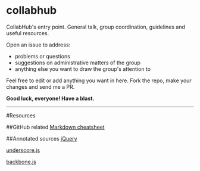 # collabhub
CollabHub's entry point. General talk, group coordination, guidelines and useful resources.

Open an issue to address:
  - problems or questions
  - suggestions on administrative matters of the group
  - anything else you want to draw the group's attention to

Feel free to edit or add anything you want in here. Fork the repo, make your changes and send me a PR.

**Good luck, everyone! Have a blast.**


___


#Resources

##GitHub related
[Markdown cheatsheet](http://assemble.io/docs/Cheatsheet-Markdown.html)

##Annotated sources
[jQuery](http://robflaherty.github.io/jquery-annotated-source/)

[underscore.js](http://documentcloud.github.io/underscore/docs/underscore.html)

[backbone.js](http://documentcloud.github.io/backbone/docs/backbone.html)

